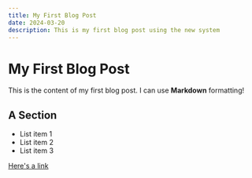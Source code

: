 ```yaml
---
title: My First Blog Post
date: 2024-03-20
description: This is my first blog post using the new system
---
```


# My First Blog Post

This is the content of my first blog post. I can use **Markdown** formatting!

## A Section

- List item 1
- List item 2
- List item 3

[Here's a link](https://example.com) 